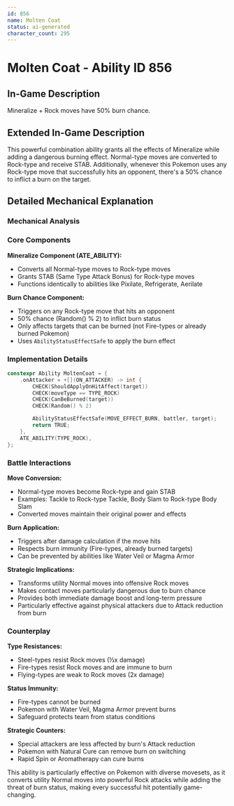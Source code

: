 ```yaml
---
id: 856
name: Molten Coat
status: ai-generated
character_count: 295
---
```


# Molten Coat - Ability ID 856

## In-Game Description
Mineralize + Rock moves have 50% burn chance.

## Extended In-Game Description
This powerful combination ability grants all the effects of Mineralize while adding a dangerous burning effect. Normal-type moves are converted to Rock-type and receive STAB. Additionally, whenever this Pokemon uses any Rock-type move that successfully hits an opponent, there's a 50% chance to inflict a burn on the target.

## Detailed Mechanical Explanation

### Mechanical Analysis

### Core Components

**Mineralize Component (ATE_ABILITY):**
- Converts all Normal-type moves to Rock-type moves
- Grants STAB (Same Type Attack Bonus) for Rock-type moves
- Functions identically to abilities like Pixilate, Refrigerate, Aerilate

**Burn Chance Component:**
- Triggers on any Rock-type move that hits an opponent
- 50% chance (Random() % 2) to inflict burn status
- Only affects targets that can be burned (not Fire-types or already burned Pokemon)
- Uses `AbilityStatusEffectSafe` to apply the burn effect

### Implementation Details

```cpp
constexpr Ability MoltenCoat = {
    .onAttacker = +[](ON_ATTACKER) -> int {
        CHECK(ShouldApplyOnHitAffect(target))
        CHECK(moveType == TYPE_ROCK)
        CHECK(CanBeBurned(target))
        CHECK(Random() % 2)

        AbilityStatusEffectSafe(MOVE_EFFECT_BURN, battler, target);
        return TRUE;
    },
    ATE_ABILITY(TYPE_ROCK),
};
```

### Battle Interactions

**Move Conversion:**
- Normal-type moves become Rock-type and gain STAB
- Examples: Tackle to Rock-type Tackle, Body Slam to Rock-type Body Slam
- Converted moves maintain their original power and effects

**Burn Application:**
- Triggers after damage calculation if the move hits
- Respects burn immunity (Fire-types, already burned targets)
- Can be prevented by abilities like Water Veil or Magma Armor

**Strategic Implications:**
- Transforms utility Normal moves into offensive Rock moves
- Makes contact moves particularly dangerous due to burn chance
- Provides both immediate damage boost and long-term pressure
- Particularly effective against physical attackers due to Attack reduction from burn

### Counterplay

**Type Resistances:**
- Steel-types resist Rock moves (½x damage)
- Fire-types resist Rock moves and are immune to burn
- Flying-types are weak to Rock moves (2x damage)

**Status Immunity:**
- Fire-types cannot be burned
- Pokemon with Water Veil, Magma Armor prevent burns
- Safeguard protects team from status conditions

**Strategic Counters:**
- Special attackers are less affected by burn's Attack reduction
- Pokemon with Natural Cure can remove burn on switching
- Rapid Spin or Aromatherapy can cure burns

This ability is particularly effective on Pokemon with diverse movesets, as it converts utility Normal moves into powerful Rock attacks while adding the threat of burn status, making every successful hit potentially game-changing.